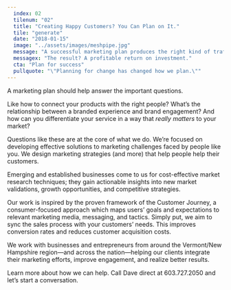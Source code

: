 ```yaml
---
  index: 02
  tilenum: "02"
  title: "Creating Happy Customers? You Can Plan on It."
  tile: "generate"
  date: "2018-01-15"
  image: "../assets/images/meshpipe.jpg"
  message: "A successful marketing plan produces the right kind of traffic and a meaningful message."
  messagex: "The result? A profitable return on investment."
  cta: "Plan for success"
  pullquote: "\"Planning for change has changed how we plan.\""
---
```


<div>
A marketing plan should help answer the important questions.

Like how to connect your products with the right people? What’s the relationship between a branded experience and brand engagement? And how can you differentiate your service in a way that _really matters_ to your market?

Questions like these are at the core of what we do. We’re focused on developing effective solutions to marketing challenges faced by people like you. We design marketing strategies (and more) that help people help their customers.

Emerging and established businesses come to us for cost-effective market research techniques; they gain actionable insights into new market validations, growth opportunities, and competitive strategies.

Our work is inspired by the proven framework of the Customer Journey, a consumer-focused approach which maps users’ goals and expectations to relevant marketing media, messaging, and tactics. Simply put, we aim to sync the sales process with your customers’ needs. This improves conversion rates and reduces customer acquisition costs.

We work with businesses and entrepreneurs from around the Vermont/New Hampshire region—and across the nation—helping our clients integrate their marketing efforts, improve engagement, and realize better results.

Learn more about how we can help. Call Dave direct at 603.727.2050 and let’s start a conversation.

</div>
